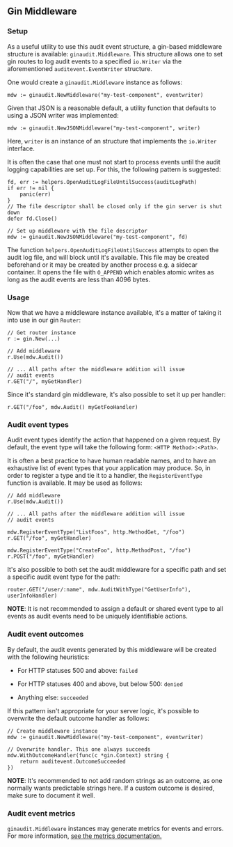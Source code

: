 ## Gin Middleware

### Setup

As a useful utility to use this audit event structure, a gin-based middleware structure is available:
`ginaudit.Middleware`. This structure allows one to set gin routes to log audit events to a
specified `io.Writer` via the aforementioned `auditevent.EventWriter` structure.

One would create a `ginaudit.Middleware` instance as follows:

```golang
mdw := ginaudit.NewMiddleware("my-test-component", eventwriter)
```

Given that JSON is a reasonable default, a utility function that defaults to using
a JSON writer was implemented:

```golang
mdw := ginaudit.NewJSONMiddleware("my-test-component", writer)
```

Here, `writer` is an instance of an structure that implements the `io.Writer` interface.

It is often the case that one must not start to process events until the audit logging
capabilities are set up. For this, the following pattern is suggested:

```golang
fd, err := helpers.OpenAuditLogFileUntilSuccess(auditLogPath)
if err != nil {
    panic(err)
}
// The file descriptor shall be closed only if the gin server is shut down
defer fd.Close()

// Set up middleware with the file descriptor
mdw := ginaudit.NewJSONMiddleware("my-test-component", fd)
```

The function `helpers.OpenAuditLogFileUntilSuccess` attempts to open the audit log
file, and will block until it's available. This file may be created beforehand or it
may be created by another process e.g. a sidecar container. It opens the file with
`O_APPEND` which enables atomic writes as long as the audit events are less than 4096 bytes.

### Usage

Now that we have a middleware instance available, it's a matter of taking it into
use in our gin `Router`:

```golang
// Get router instance
r := gin.New(...)

// Add middleware
r.Use(mdw.Audit())

// ... All paths after the middleware addition will issue
// audit events
r.GET("/", myGetHandler)
```

Since it's standard gin middleware, it's also possible to set it up per handler:

```golang
r.GET("/foo", mdw.Audit() myGetFooHandler)
```

### Audit event types

Audit event types identify the action that happened on a given request.
By default, the event type will take the following form: `<HTTP Method>:<Path>`.

It is often a best practice to have human readable names, and to have an exhaustive
list of event types that your application may produce. So, in order to
register a type and tie it to a handler, the `RegisterEventType` function is available.
It may be used as follows:

```golang
// Add middleware
r.Use(mdw.Audit())

// ... All paths after the middleware addition will issue
// audit events

mdw.RegisterEventType("ListFoos", http.MethodGet, "/foo")
r.GET("/foo", myGetHandler)

mdw.RegisterEventType("CreateFoo", http.MethodPost, "/foo")
r.POST("/foo", myGetHandler)
```

It's also possible to both set the audit middleware for a specific path and
set a specific audit event type for the path:

```golang
router.GET("/user/:name", mdw.AuditWithType("GetUserInfo"), userInfoHandler)
```

**NOTE**: It is not recommended to assign a default or shared event type
to all events as audit events need to be uniquely identifiable
actions.

### Audit event outcomes

By default, the audit events generated by this middleware will be created
with the following heuristics:

* For HTTP statuses 500 and above: `failed`

* For HTTP statuses 400 and above, but below 500: `denied`

* Anything else: `succeeded`

If this pattern isn't appropriate for your server logic, it's possible to overwrite
the default outcome handler as follows:

```golang
// Create middleware instance
mdw := ginaudit.NewMiddleware("my-test-component", eventwriter)

// Overwrite handler. This one always succeeds
mdw.WithOutcomeHandler(func(c *gin.Context) string {
    return auditevent.OutcomeSucceeded
})
```

**NOTE**: It's recommended to not add random strings as an outcome, as one
normally wants predictable strings here. If a custom outcome is desired, make
sure to document it well.

### Audit event metrics

`ginaudit.Middleware` instances may generate metrics for events and errors.
For more information, [see the metrics documentation.](metrics.md)